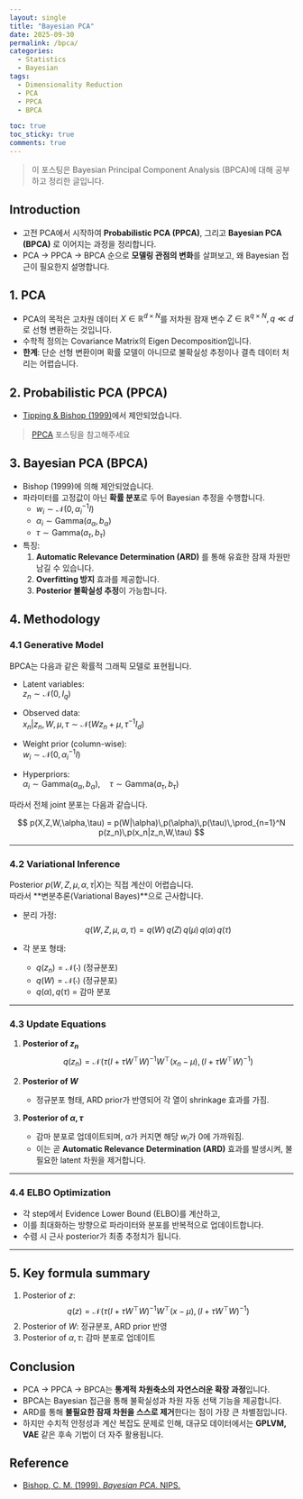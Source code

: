 ```yaml
---
layout: single
title: "Bayesian PCA"
date: 2025-09-30
permalink: /bpca/
categories:
  - Statistics
  - Bayesian
tags:
  - Dimensionality Reduction
  - PCA
  - PPCA
  - BPCA

toc: true
toc_sticky: true
comments: true
---
```


> 이 포스팅은 Bayesian Principal Component Analysis (BPCA)에 대해 공부하고 정리한 글입니다.  



## Introduction
- 고전 PCA에서 시작하여 **Probabilistic PCA (PPCA)**, 그리고 **Bayesian PCA (BPCA)** 로 이어지는 과정을 정리합니다.  
- PCA → PPCA → BPCA 순으로 **모델링 관점의 변화**를 살펴보고, 왜 Bayesian 접근이 필요한지 설명합니다.  


## 1. PCA 
- PCA의 목적은 고차원 데이터 $X \in \mathbb{R}^{d \times N}$를 저차원 잠재 변수 $Z \in \mathbb{R}^{q \times N}, q \ll d$로 선형 변환하는 것입니다.  
- 수학적 정의는 Covariance Matrix의 Eigen Decomposition입니다.  
- **한계**: 단순 선형 변환이며 확률 모델이 아니므로 불확실성 추정이나 결측 데이터 처리는 어렵습니다.  


## 2. Probabilistic PCA (PPCA)
- [Tipping & Bishop (1999)](https://www.di.ens.fr/~fbach/courses/fall2005/Bishop_Tipping_1999_Probabilistic_PCA.pdf)에서 제안되었습니다.  

> [PPCA](/ppca/) 포스팅을 참고해주세요


## 3. Bayesian PCA (BPCA)
- Bishop (1999)에 의해 제안되었습니다.  
- 파라미터를 고정값이 아닌 **확률 분포**로 두어 Bayesian 추정을 수행합니다.
  - $w_i \sim \mathcal{N}(0, \alpha_i^{-1} I)$  
  - $\alpha_i \sim \text{Gamma}(a_\alpha, b_\alpha)$  
  - $\tau \sim \text{Gamma}(a_\tau, b_\tau)$  
- 특징:
  1. **Automatic Relevance Determination (ARD)** 를 통해 유효한 잠재 차원만 남길 수 있습니다.  
  2. **Overfitting 방지** 효과를 제공합니다.  
  3. **Posterior 불확실성 추정**이 가능합니다.  


## 4. Methodology

### 4.1 Generative Model
BPCA는 다음과 같은 확률적 그래픽 모델로 표현됩니다.

- Latent variables:  
  $z_n \sim \mathcal{N}(0, I_q)$  

- Observed data:  
  $x_n | z_n, W, \mu, \tau \sim \mathcal{N}(W z_n + \mu, \tau^{-1} I_d)$  

- Weight prior (column-wise):  
  $w_i \sim \mathcal{N}(0, \alpha_i^{-1} I)$  

- Hyperpriors:  
  $\alpha_i \sim \text{Gamma}(a_\alpha, b_\alpha), \quad \tau \sim \text{Gamma}(a_\tau, b_\tau)$  

따라서 전체 joint 분포는 다음과 같습니다.

$$
p(X,Z,W,\alpha,\tau) = p(W|\alpha)\,p(\alpha)\,p(\tau)\,\prod_{n=1}^N p(z_n)\,p(x_n|z_n,W,\tau)
$$

---

### 4.2 Variational Inference
Posterior $p(W,Z,\mu,\alpha,\tau|X)$는 직접 계산이 어렵습니다.  
따라서 **변분추론(Variational Bayes)**으로 근사합니다.

- 분리 가정:
  $$
  q(W,Z,\mu,\alpha,\tau) = q(W)\,q(Z)\,q(\mu)\,q(\alpha)\,q(\tau)
  $$

- 각 분포 형태:
  - $q(z_n) = \mathcal{N}(\cdot)$ (정규분포)  
  - $q(W) = \mathcal{N}(\cdot)$ (정규분포)  
  - $q(\alpha), q(\tau)$ = 감마 분포  

---

### 4.3 Update Equations
1. **Posterior of $z_n$**  
   $$
   q(z_n) = \mathcal{N}\!\left( \tau (I + \tau W^\top W)^{-1} W^\top (x_n-\mu), \, (I + \tau W^\top W)^{-1} \right)
   $$

2. **Posterior of $W$**  
   - 정규분포 형태, ARD prior가 반영되어 각 열이 shrinkage 효과를 가짐.

3. **Posterior of $\alpha, \tau$**  
   - 감마 분포로 업데이트되며, $\alpha$가 커지면 해당 $w_i$가 0에 가까워짐.  
   - 이는 곧 **Automatic Relevance Determination (ARD)** 효과를 발생시켜, 불필요한 latent 차원을 제거합니다.

---

### 4.4 ELBO Optimization
- 각 step에서 Evidence Lower Bound (ELBO)를 계산하고,  
- 이를 최대화하는 방향으로 파라미터와 분포를 반복적으로 업데이트합니다.  
- 수렴 시 근사 posterior가 최종 추정치가 됩니다.

---

## 5. Key formula summary
1. Posterior of $z$:
   $$
   q(z) = \mathcal{N}\!\left( \tau (I + \tau W^\top W)^{-1} W^\top (x-\mu), \, (I + \tau W^\top W)^{-1} \right)
   $$
2. Posterior of $W$: 정규분포, ARD prior 반영  
3. Posterior of $\alpha, \tau$: 감마 분포로 업데이트  


## Conclusion
- PCA → PPCA → BPCA는 **통계적 차원축소의 자연스러운 확장 과정**입니다.  
- BPCA는 Bayesian 접근을 통해 불확실성과 차원 자동 선택 기능을 제공합니다.  
- ARD를 통해 **불필요한 잠재 차원을 스스로 제거**한다는 점이 가장 큰 차별점입니다.  
- 하지만 수치적 안정성과 계산 복잡도 문제로 인해, 대규모 데이터에서는 **GPLVM, VAE** 같은 후속 기법이 더 자주 활용됩니다.  


## Reference
- [Bishop, C. M. (1999). *Bayesian PCA*. NIPS.](https://proceedings.neurips.cc/paper_files/paper/1998/file/c88d8d0a6097754525e02c2246d8d27f-Paper.pdf)  
